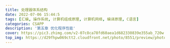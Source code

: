 ```yaml
---
title: 处理器体系结构
date: 2022-07-06 15:44:5
tags: [汇编, 操作系统, 计算机组成原理, 计算机网络, 编译原理, C语言]
categories: CSAPP
description: '第五章 优化程序性能'
cover: https://pic3.zhimg.com/v2-07c8ca78fd60aea1d682330839e355ab_720w.jpg?source=172ae18b
top_img: https://d29fhpw069ctt2.cloudfront.net/photo/8551/preview/photo-1486464138563-f7a5dad81528_npreviews_20d2.jpg
---
```


